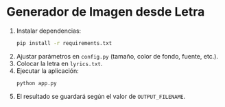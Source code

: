 # Generador de Imagen desde Letra

1. Instalar dependencias:  
   ```bash
   pip install -r requirements.txt
   ```
2. Ajustar parámetros en `config.py` (tamaño, color de fondo, fuente, etc.).
3. Colocar la letra en `lyrics.txt`.
4. Ejecutar la aplicación:  
   ```bash
   python app.py
   ```
5. El resultado se guardará según el valor de `OUTPUT_FILENAME`.
